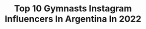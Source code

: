 ---
title: Top 10 Gymnasts Instagram Influencers In Argentina In 2022
description: >-
  Find top gymnasts Instagram influencers in Argentina in 2022. Most popular hashtags: #gymnastics #gym #training #cuarentena.
platform: Instagram
hits: 20
text_top: Identify the top-rated Instagram accounts on inBeat.
text_bottom: Our platform has 20 Instagram influencers like this in Argentina for you to connect with.
profiles:
  - username: "anahisosa1"
    fullname: >-
      Anahi Sosa - Анаи Соса
    bio: >-
      #KempesTeam - Argentina. National Team of rhythmic gymnastics (1993-2007). Head coach Rhythmic Gymnastics School, Government of Córdoba. Journalist.
    location: "Argentina"
    followers: 9147
    engagement: 622
    commentsToLikes: 0.021347
    id: ck0twbengeqwe0i19hlnofbgl
    verified: false
    hashtags: "#gimnasioscordoba, #no, #musculacion, #prevenci"
  - username: "maguigroppo"
    fullname: >-
      𝖬𝖺𝗀𝖽𝖺𝗅𝖾𝗇𝖺 - 𝖭𝖺𝗍𝗎𝗋𝖺𝗅 𝖧𝖺𝖻𝗂𝗍𝖺𝗍 🍃
    bio: >-
      📍Buenos Aires, Argentina 🇦🇷 📚Prof.Educación Física, UnLaM en Proceso 🌟 🤝CF & Gymnastics Coach ⛩ @samurai.team Athlete
    location: "Argentina"
    followers: 11319
    engagement: 1014
    commentsToLikes: 0.020247
    id: ckf5lou3jqdig0j23vos2so1n
    verified: false
    hashtags: "#bodysculpture, #workout, #crossfit, #exercise"
  - username: "martu_dominici"
    fullname: >-
      Martu Dominici
    bio: >-
      Elite gymnast - Argentina 🇦🇷 𝘉𝘦𝘭𝘪𝘦𝘷𝘦 𝘪𝘯 𝘺𝘰𝘶𝘳 𝘥𝘳𝘦𝘢𝘮𝘴 🌟 Tokio 2022 🇯🇵
    location: "Argentina"
    followers: 27799
    engagement: 1324
    commentsToLikes: 0.016995
    id: ck5c98apjaynt0i11r0syo8bu
    verified: false
    hashtags: "#stayhome, #stuttgart2019, #provinciaseguros, #tokio2022"
  - username: "julianjato"
    fullname: >-
      Julian Jato
    bio: >-
      🤸🏻‍♂️Gimnasta 🇦🇷Integrante de la Selección Nacional 🥉Medallista Juegos ODESUR 2018 @underarmourlatam
    location: "Argentina"
    followers: 21737
    engagement: 1136
    commentsToLikes: 0.009100
    id: ck15u1s14l03r0i197yeu7kao
    verified: false
    hashtags: "#gym, #gymnastics, #training, #mondaymotivation"
  - username: "alex_destreza"
    fullname: >-
      Alex Destreza
    bio: >-
      💪 Parkour, Breakdance, Tricking, Calistenia, FreeRunning y VideoJuegos 😅 👑 TikTok + 4,5 M 🎮 Twitch + 15 K
    location: "Argentina"
    followers: 38993
    engagement: 798
    commentsToLikes: 0.029615
    id: ck8wf3qd0f2tr0j78ka9v653t
    verified: false
    hashtags: "#tiktok, #backflip, #gymnastics, #acrobatics"
  - username: "agus.iribas"
    fullname: >-
      agus 🔥
    bio: >-
      Estudiante avanzada de ing. química Acrobacia, gym artística, tricking, modelo
    location: "Argentina"
    followers: 6071
    engagement: 836
    commentsToLikes: 0.031157
    id: ck6udipf2lc3w0j71e838mstj
    verified: false
    hashtags: "#flexibility, #photography, #gymnastics, #despeinada"
  - username: "mignoneagustina"
    fullname: >-
      Agustina Mignone
    bio: >-
      📚Lic.en Ed. Física Fisiologia del Ejercicio 📜Prof. Nac. Ed. Física 🇦🇷Entrenadora Selección Nacional GAF 🗂FIG coaching brevet 🐶🐶Mamá de Gala y Rufi
    location: "Argentina"
    followers: 42439
    engagement: 291
    commentsToLikes: 0.014592
    id: ck5hhc9ou7hqq0i11japp87f7
    verified: false
    hashtags: "#argentina, #gymnastics, #sports, #unevebars"
  - username: "fdmolinari"
    fullname: >-
      𝙁𝙀𝘿𝙀 𝙈𝙊𝙇𝙄𝙉𝘼𝙍𝙄
    bio: >-
      🇦🇷 ᴡᴏʀʟᴅ ᴄʟᴀss ɢʏᴍɴᴀsᴛ sᴏᴜᴛʜ & ᴘᴀɴ ᴀᴍᴇʀɪᴄᴀɴ ᴄʜᴀᴍᴘɪᴏɴ ᴏʟʏᴍᴘɪᴄ ғɪɴᴀʟɪsᴛ (ʟᴏɴᴅᴏɴ 2012) ᴘᴀɴᴀᴍ ɢᴀᴍᴇs🥉(ʟɪᴍᴀ 2019) ᴏᴡɴᴇʀ ᴏғ @fmgymnastics ᴅᴀᴅ 👶🏻🧒🏼
    location: "Argentina"
    followers: 285581
    engagement: 121
    commentsToLikes: 0.014732
    id: ck0txh8raj4hu0i19vmlnayqg
    verified: true
    hashtags: "#huellasg, #gamer, #fifa21, #gymnastics"
  - username: "nikinoto"
    fullname: >-
      Funginista
    bio: >-
      info@nikinoto.com
    location: "Argentina"
    followers: 11058
    engagement: 828
    commentsToLikes: 0.021360
    id: ck5cf1turm5oo0i11hglnjs2c
    verified: false
    hashtags: "#girgolas, #micelio, #fungi, #pholiotaadiposa"
  - username: "flexi.flow"
    fullname: >-
      Georgi Bonacalza
    bio: >-
      Entrenadora en Flexibilidad y Elongación ✨ Clases online ✨Seminarios teóricos ✨Prefeccionamientos Si querés entrenar conmigo déjame un MP!
    location: "Argentina"
    followers: 20006
    engagement: 347
    commentsToLikes: 0.080825
    id: ck9wfv86aqn1j0j78yq7jdmkf
    verified: false
    hashtags: "#arcos, #mejorandoando, #antesydespues, #progresos"
---